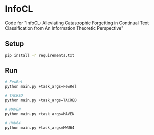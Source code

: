 # InfoCL

Code for "InfoCL: Alleviating Catastrophic Forgetting in Continual Text Classification from An Information Theoretic Perspective"

## Setup

```bash
pip install -r requirements.txt
```

## Run

```bash
# FewRel
python main.py +task_args=FewRel

# TACRED
python main.py +task_args=TACRED

# MAVEN
python main.py +task_args=MAVEN

# HWU64
python main.py +task_args=HWU64
```

